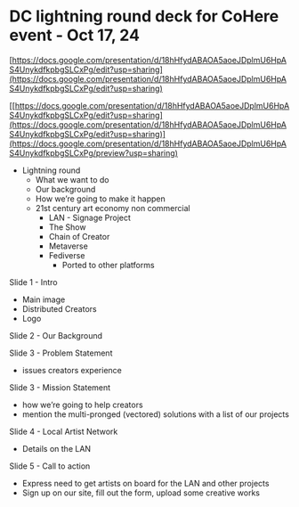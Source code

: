 # DC lightning round deck for CoHere event - Oct 17, 24

[https://docs.google.com/presentation/d/18hHfydABAOA5aoeJDplmU6HpAS4UnykdfkpbgSLCxPg/edit?usp=sharing](https://docs.google.com/presentation/d/18hHfydABAOA5aoeJDplmU6HpAS4UnykdfkpbgSLCxPg/edit?usp=sharing)

[[https://docs.google.com/presentation/d/18hHfydABAOA5aoeJDplmU6HpAS4UnykdfkpbgSLCxPg/edit?usp=sharing](https://docs.google.com/presentation/d/18hHfydABAOA5aoeJDplmU6HpAS4UnykdfkpbgSLCxPg/edit?usp=sharing)](https://docs.google.com/presentation/d/18hHfydABAOA5aoeJDplmU6HpAS4UnykdfkpbgSLCxPg/preview?usp=sharing)

- Lightning round
    - What we want to do
    - Our background
    - How we’re going to make it happen
    - 21st century art economy non commercial
        - LAN - Signage Project
        - The Show
        - Chain of Creator
        - Metaverse
        - Fediverse
            - Ported to other platforms

Slide 1 - Intro

- Main image
- Distributed Creators
- Logo

Slide 2 - Our Background

Slide 3 - Problem Statement

- issues creators experience

Slide 3 - Mission Statement

- how we’re going to help creators
- mention the multi-pronged (vectored) solutions with a list of our projects

Slide 4 - Local Artist Network

- Details on the LAN

Slide 5 - Call to action

- Express need to get artists on board for the LAN and other projects
- Sign up on our site, fill out the form, upload some creative works